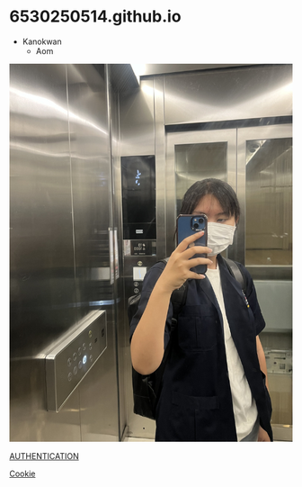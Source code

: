 # 6530250514.github.io

- Kanokwan
  - Aom
 
![alt text](IMG_5457.jpeg)

[AUTHENTICATION](authentication)

[Cookie](cookie.md)

